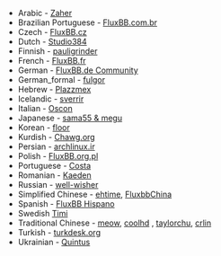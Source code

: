 *  Arabic - [Zaher](https://github.com/zaher)
*  Brazilian Portuguese - [FluxBB.com.br](http://fluxbb.com.br)
*  Czech - [FluxBB.cz](http://fluxbb.cz)
*  Dutch - [Studio384](https://fluxbb.org/forums/profile.php?id=58029)
*  Finnish - [pauligrinder](http://fluxbb.org/forums/profile.php?id=57037)
*  French - [FluxBB.fr](http://fluxbb.fr)
*  German - [FluxBB.de Community](http://www.fluxbb.de)
*  German_formal - [fulgor](http://www.fluxbb.de/forum/profile.php?id=2284)
*  Hebrew - [Plazzmex](http://fluxbb.org/forums/profile.php?id=831)
*  Icelandic - [sverrir](http://fluxbb.org/forums/profile.php?id=55514)
*  Italian - [Oscon](http://www.oscon.it)
*  Japanese - [sama55 & megu](http://cmsbox.jp/forums/)
*  Korean - [floor](http://fluxbb.org/forums/profile.php?id=56739)
*  Kurdish - [Chawg.org](http://www.chawg.org)
*  Persian - [archlinux.ir](http://www.archlinux.ir)
*  Polish - [FluxBB.org.pl](http://fluxbb.org.pl)
*  Portuguese - [Costa](https://fluxbb.org/forums/profile.php?id=58946)
*  Romanian - [Kaeden](http://fluxbb.org/forums/profile.php?id=57813)
*  Russian - [well-wisher](http://fluxbb.org.ru/forum/viewtopic.php?id=3403#p26685)
*  Simplified Chinese - [ehtime](http://fluxbb.org/forums/profile.php?id=3031), [FluxbbChina](http://fluxbbchina.com)
*  Spanish - [FluxBB Hispano](http://www.fluxbbhispano.co.cc/viewtopic.php?id=5)
*  Swedish [Timi](http://www.nostalgikanalen.se)
*  Traditional Chinese - [meow](http://fluxbb.org/forums/profile.php?id=58), [coolhd](http://fluxbb.org/forums/profile.php?id=99) , [taylorchu](http://tailinchu.tk/bbs), [crlin](http://fluxbb.org/forums/profile.php?id=56389)
*  Turkish - [turkdesk.org](http://turkdesk.org)
*  Ukrainian - [Quintus](http://fluxbb.org/forums/profile.php?id=57433)
